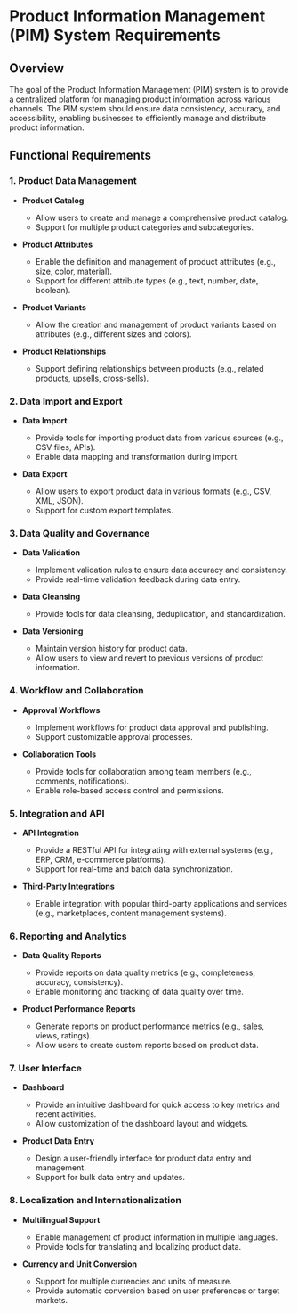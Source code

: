 # Product Information Management (PIM) System Requirements

## Overview

The goal of the Product Information Management (PIM) system is to provide a centralized platform for managing product information across various channels. The PIM system should ensure data consistency, accuracy, and accessibility, enabling businesses to efficiently manage and distribute product information.

## Functional Requirements

### 1. Product Data Management

- **Product Catalog**

  - Allow users to create and manage a comprehensive product catalog.
  - Support for multiple product categories and subcategories.

- **Product Attributes**

  - Enable the definition and management of product attributes (e.g., size, color, material).
  - Support for different attribute types (e.g., text, number, date, boolean).

- **Product Variants**

  - Allow the creation and management of product variants based on attributes (e.g., different sizes and colors).

- **Product Relationships**
  - Support defining relationships between products (e.g., related products, upsells, cross-sells).

### 2. Data Import and Export

- **Data Import**

  - Provide tools for importing product data from various sources (e.g., CSV files, APIs).
  - Enable data mapping and transformation during import.

- **Data Export**
  - Allow users to export product data in various formats (e.g., CSV, XML, JSON).
  - Support for custom export templates.

### 3. Data Quality and Governance

- **Data Validation**

  - Implement validation rules to ensure data accuracy and consistency.
  - Provide real-time validation feedback during data entry.

- **Data Cleansing**

  - Provide tools for data cleansing, deduplication, and standardization.

- **Data Versioning**
  - Maintain version history for product data.
  - Allow users to view and revert to previous versions of product information.

### 4. Workflow and Collaboration

- **Approval Workflows**

  - Implement workflows for product data approval and publishing.
  - Support customizable approval processes.

- **Collaboration Tools**
  - Provide tools for collaboration among team members (e.g., comments, notifications).
  - Enable role-based access control and permissions.

### 5. Integration and API

- **API Integration**

  - Provide a RESTful API for integrating with external systems (e.g., ERP, CRM, e-commerce platforms).
  - Support for real-time and batch data synchronization.

- **Third-Party Integrations**
  - Enable integration with popular third-party applications and services (e.g., marketplaces, content management systems).

### 6. Reporting and Analytics

- **Data Quality Reports**

  - Provide reports on data quality metrics (e.g., completeness, accuracy, consistency).
  - Enable monitoring and tracking of data quality over time.

- **Product Performance Reports**
  - Generate reports on product performance metrics (e.g., sales, views, ratings).
  - Allow users to create custom reports based on product data.

### 7. User Interface

- **Dashboard**

  - Provide an intuitive dashboard for quick access to key metrics and recent activities.
  - Allow customization of the dashboard layout and widgets.

- **Product Data Entry**
  - Design a user-friendly interface for product data entry and management.
  - Support for bulk data entry and updates.

### 8. Localization and Internationalization

- **Multilingual Support**

  - Enable management of product information in multiple languages.
  - Provide tools for translating and localizing product data.

- **Currency and Unit Conversion**
  - Support for multiple currencies and units of measure.
  - Provide automatic conversion based on user preferences or target markets.
